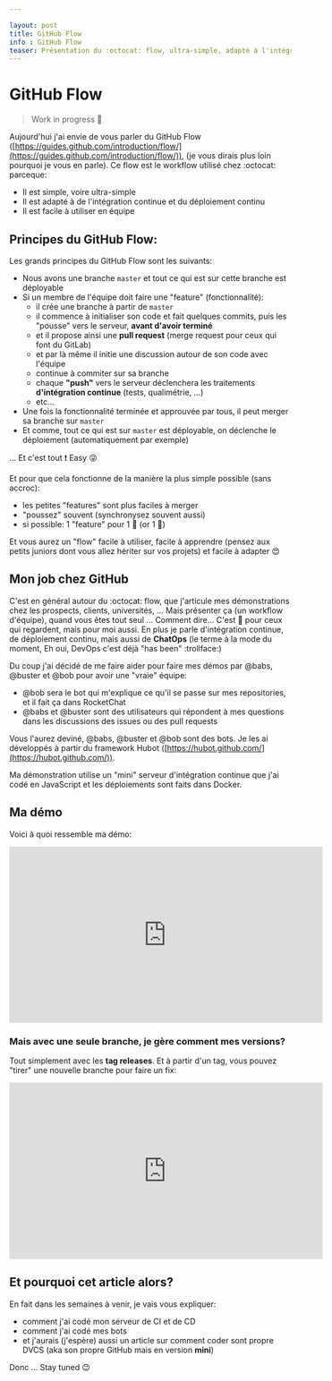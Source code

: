 ```yaml
---

layout: post
title: GitHub Flow
info : GitHub Flow
teaser: Présentation du :octocat: flow, ultra-simple, adapté à l'intégration continue et au déploiement continu, facile à utiliser en équipe...
---
```


# GitHub Flow

> Work in progress :construction:

Aujourd'hui j'ai envie de vous parler du GitHub Flow ([https://guides.github.com/introduction/flow/](https://guides.github.com/introduction/flow/)), (je vous dirais plus loin pourquoi je vous en parle). Ce flow est le workflow utilisé chez :octocat: parceque:

- Il est simple, voire ultra-simple
- Il est adapté à de l'intégration continue et du déploiement continu
- Il est facile à utiliser en équipe

## Principes du GitHub Flow:

Les grands principes du GitHub Flow sont les suivants:

- Nous avons une branche `master` et tout ce qui est sur cette branche est déployable
- Si un membre de l'équipe doit faire une "feature" (fonctionnalité):
  - il crée une branche à partir de `master`
  - il commence à initialiser son code et fait quelques commits, puis les "pousse" vers le serveur, **avant d'avoir terminé**
  - et il propose ainsi une **pull request** (merge request pour ceux qui font du GitLab)
  - et par là même il initie une discussion autour de son code avec l'équipe
  - continue à commiter sur sa branche
  - chaque **"push"** vers le serveur déclenchera les traitements **d'intégration continue** (tests, qualimétrie, ...)
  - etc...
- Une fois la fonctionnalité terminée et approuvée par tous, il peut merger sa branche sur `master`
- Et comme, tout ce qui est sur `master` est déployable, on déclenche le déploiement (automatiquement par exemple)

... Et c'est tout :exclamation: Easy :stuck_out_tongue_winking_eye:

Et pour que cela fonctionne de la manière la plus simple possible (sans accroc):
- les petites "features" sont plus faciles à merger
- "poussez" souvent (synchronysez souvent aussi)
- si possible: 1 "feature" pour 1 :woman: (or 1 :man:)

Et vous aurez un "flow" facile à utiliser, facile à apprendre (pensez aux petits juniors dont vous allez hériter sur vos projets) et facile à adapter :heart_eyes:

## Mon job chez GitHub

C'est en général autour du :octocat: flow, que j'articule mes démonstrations chez les prospects, clients, universités, ... Mais présenter ça (un workflow d'équipe), quand vous êtes tout seul ... Comment dire... C'est :hankey: pour ceux qui regardent, mais pour moi aussi. En plus je parle d'intégration continue, de déploiement continu, mais aussi de **ChatOps** (le terme à la mode du moment, Eh oui, DevOps c'est déjà "has been" :trollface:)

Du coup j'ai décidé de me faire aider pour faire mes démos par @babs, @buster et @bob pour avoir une "vraie" équipe:

- @bob sera le bot qui m'explique ce qu'il se passe sur mes repositories, et il fait ça dans RocketChat
- @babs et @buster sont des utilisateurs qui répondent à mes questions dans les discussions des issues ou des pull requests

Vous l'aurez deviné, @babs, @buster et @bob sont des bots. Je les ai développés à partir du framework Hubot ([https://hubot.github.com/](https://hubot.github.com/)).

Ma démonstration utilise un "mini" serveur d'intégration continue que j'ai codé en JavaScript et les déploiements sont faits dans Docker.

## Ma démo

Voici à quoi ressemble ma démo:

<iframe width="560" height="315" src="https://www.youtube.com/embed/95qKz92xsJo" frameborder="0" allowfullscreen></iframe>

### Mais avec une seule branche, je gère comment mes versions?

Tout simplement avec les **tag releases**. Et à partir d'un tag, vous pouvez "tirer" une nouvelle branche pour faire un fix:

<iframe width="560" height="315" src="https://www.youtube.com/embed/WdQrQWRbUg8" frameborder="0" allowfullscreen></iframe>

## Et pourquoi cet article alors?

En fait dans les semaines à venir, je vais vous expliquer:

- comment j'ai codé mon serveur de CI et de CD
- comment j'ai codé mes bots
- et j'aurais (j'espère) aussi un article sur comment coder sont propre DVCS (aka son propre GitHub mais en version **mini**)

Donc ... Stay tuned :wink:

